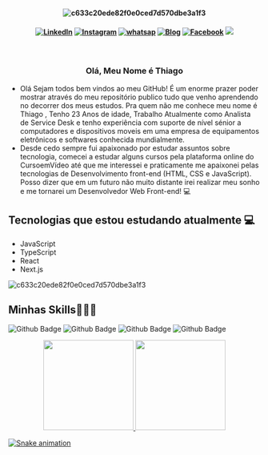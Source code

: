 <h4 align="center">
 
![c633c20ede82f0e0ced7d570dbe3a1f3](https://media4.giphy.com/media/qgQUggAC3Pfv687qPC/giphy.gif)
 
 
<h4 align="center">

[![LinkedIn](https://img.shields.io/badge/LinkedIn-0077B5?style=for-the-badge&logo=linkedin&logoColor=white)](https://www.linkedin.com/in/thiago-martins-vieira-074550192/)
[![Instagram](https://img.shields.io/badge/-instagram-red?style=for-the-badge&logo=instagram&logoColor=white&link=https://github.com/arthurspk)](https://www.instagram.com/thiago1258/)
[![whatsap](https://img.shields.io/badge/WhatsApp-25D366?style=for-the-badge&logo=whatsapp&logoColor=white)](https://api.whatsapp.com/send?phone=5511962903104)
[![Blog](https://img.shields.io/badge/Blogger-FF5722?style=for-the-badge&logo=blogger&logoColor=white)](https://thiagomartinsvieira.github.io/Meu_Portifolio/)
[![Facebook](https://img.shields.io/badge/Facebook-1877F2?style=for-the-badge&logo=facebook&logoColor=white)](https://pt-br.facebook.com/thiagomartinsvieira.martins)
<a href = "mailto:thiagoalagadico@gmail.com"><img src="https://img.shields.io/badge/-Gmail-%23333?style=for-the-badge&logo=gmail&logoColor=white" target="_blank"></a>




</h4>

<h3 align="center">  <br>

Olá, Meu Nome é Thiago
<br>

</h3>


 - Olá Sejam todos bem vindos ao meu GitHub! É um enorme prazer poder mostrar através do meu repositório publico tudo que venho aprendendo no decorrer dos meus estudos.
 Pra quem não me conhece meu nome é Thiago , Tenho 23 Anos de idade, Trabalho Atualmente como Analista de Service Desk e tenho experiência com suporte de nível sénior a computadores e dispositivos moveis em uma empresa de equipamentos eletrônicos e softwares conhecida mundialmente.
- Desde cedo sempre fui apaixonado por estudar assuntos sobre tecnologia, comecei a estudar alguns cursos pela plataforma online do CursoemVídeo até que me interessei e praticamente me apaixonei pelas tecnologias de Desenvolvimento front-end (HTML, CSS e JavaScript).
Posso dizer que em um futuro não muito distante irei realizar meu sonho e me tornarei um Desenvolvedor Web Front-end! 💻


## Tecnologias que estou estudando atualmente 💻

 
  - JavaScript
  - TypeScript
  - React
  - Next.js
      
 
  
 
 ![c633c20ede82f0e0ced7d570dbe3a1f3](https://miro.medium.com/max/1360/1*zVnWJtyGOX_kUIDm6ccCfQ.gif)

## Minhas Skills👨🏻‍💻

 ![Github Badge](https://img.shields.io/badge/HTML5-E34F26?style=for-the-badge&logo=html5&logoColor=white)
![Github Badge](https://img.shields.io/badge/CSS3-1572B6?style=for-the-badge&logo=css3&logoColor=white)
 ![Github Badge](https://img.shields.io/badge/JavaScript-323330?style=for-the-badge&logo=javascript&logoColor=F7DF1E)
 ![Github Badge](https://img.shields.io/badge/TypeScript-007ACC?style=for-the-badge&logo=typescript&logoColor=white)

 

<div align="center">
  <a href="https://github.com/Thiagomartinsvieira">
  <img height="180em" src="https://github-readme-stats.vercel.app/api?username=Thiagomartinsvieira&show_icons=true&theme=dark&include_all_commits=true&count_private=true"/>

  <img height="180em" src="https://github-readme-stats.vercel.app/api/top-langs/?username=Thiagomartinsvieira&layout=compact&langs_count=7&theme=dark"/>
</div>
 


![Snake animation](https://github.com/Thiagomartinsvieira/Thiagomartinsvieira/blob/output/github-contribution-grid-snake.svg)
